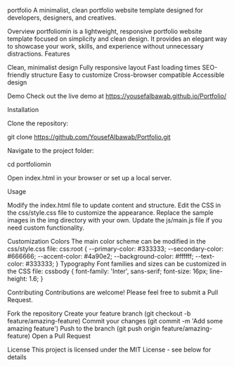portfolio
A minimalist, clean portfolio website template designed for developers, designers, and creatives.

Overview
portfoliomin is a lightweight, responsive portfolio website template focused on simplicity and clean design. It provides an elegant way to showcase your work, skills, and experience without unnecessary distractions.
Features

Clean, minimalist design
Fully responsive layout
Fast loading times
SEO-friendly structure
Easy to customize
Cross-browser compatible
Accessible design

Demo
Check out the live demo at https://yousefalbawab.github.io/Portfolio/

Installation

Clone the repository:

git clone https://github.com/YousefAlbawab/Portfolio.git

Navigate to the project folder:

cd portfoliomin

Open index.html in your browser or set up a local server.

Usage

Modify the index.html file to update content and structure.
Edit the CSS in the css/style.css file to customize the appearance.
Replace the sample images in the img directory with your own.
Update the js/main.js file if you need custom functionality.

Customization
Colors
The main color scheme can be modified in the css/style.css file:
css:root {
  --primary-color: #333333;
  --secondary-color: #666666;
  --accent-color: #4a90e2;
  --background-color: #ffffff;
  --text-color: #333333;
}
Typography
Font families and sizes can be customized in the CSS file:
cssbody {
  font-family: 'Inter', sans-serif;
  font-size: 16px;
  line-height: 1.6;
}

Contributing
Contributions are welcome! Please feel free to submit a Pull Request.

Fork the repository
Create your feature branch (git checkout -b feature/amazing-feature)
Commit your changes (git commit -m 'Add some amazing feature')
Push to the branch (git push origin feature/amazing-feature)
Open a Pull Request

License
This project is licensed under the MIT License - see below for details
